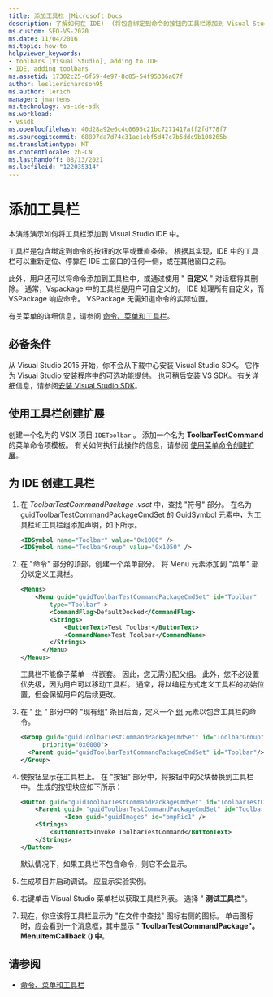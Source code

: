 ```yaml
---
title: 添加工具栏 |Microsoft Docs
description: 了解如何在 IDE)  (将包含绑定到命令的按钮的工具栏添加到 Visual Studio 集成开发环境。
ms.custom: SEO-VS-2020
ms.date: 11/04/2016
ms.topic: how-to
helpviewer_keywords:
- toolbars [Visual Studio], adding to IDE
- IDE, adding toolbars
ms.assetid: 17302c25-6f59-4e97-8c85-54f95336a07f
author: leslierichardson95
ms.author: lerich
manager: jmartens
ms.technology: vs-ide-sdk
ms.workload:
- vssdk
ms.openlocfilehash: 40d28a92e6c4c0695c21bc7271417aff2fd778f7
ms.sourcegitcommit: 68897da7d74c31ae1ebf5d47c7b5ddc9b108265b
ms.translationtype: MT
ms.contentlocale: zh-CN
ms.lasthandoff: 08/13/2021
ms.locfileid: "122035314"
---
```

# <a name="add-a-toolbar"></a>添加工具栏
本演练演示如何将工具栏添加到 Visual Studio IDE 中。

 工具栏是包含绑定到命令的按钮的水平或垂直条带。 根据其实现，IDE 中的工具栏可以重新定位、停靠在 IDE 主窗口的任何一侧，或在其他窗口之前。

 此外，用户还可以将命令添加到工具栏中，或通过使用 " **自定义** " 对话框将其删除。 通常，Vspackage 中的工具栏是用户可自定义的。 IDE 处理所有自定义，而 VSPackage 响应命令。 VSPackage 无需知道命令的实际位置。

 有关菜单的详细信息，请参阅 [命令、菜单和工具栏](../extensibility/internals/commands-menus-and-toolbars.md)。

## <a name="prerequisites"></a>必备条件
 从 Visual Studio 2015 开始，你不会从下载中心安装 Visual Studio SDK。 它作为 Visual Studio 安装程序中的可选功能提供。 也可稍后安装 VS SDK。 有关详细信息，请参阅[安装 Visual Studio SDK](../extensibility/installing-the-visual-studio-sdk.md)。

## <a name="create-an-extension-with-a-toolbar"></a>使用工具栏创建扩展
 创建一个名为的 VSIX 项目 `IDEToolbar` 。 添加一个名为 **ToolbarTestCommand** 的菜单命令项模板。 有关如何执行此操作的信息，请参阅 [使用菜单命令创建扩展](../extensibility/creating-an-extension-with-a-menu-command.md)。

## <a name="create-a-toolbar-for-the-ide"></a>为 IDE 创建工具栏

1. 在 *ToolbarTestCommandPackage .vsct* 中，查找 "符号" 部分。 在名为 guidToolbarTestCommandPackageCmdSet 的 GuidSymbol 元素中，为工具栏和工具栏组添加声明，如下所示。

    ```xml
    <IDSymbol name="Toolbar" value="0x1000" />
    <IDSymbol name="ToolbarGroup" value="0x1050" />

    ```

2. 在 "命令" 部分的顶部，创建一个菜单部分。 将 Menu 元素添加到 "菜单" 部分以定义工具栏。

    ```xml
    <Menus>
        <Menu guid="guidToolbarTestCommandPackageCmdSet" id="Toolbar"
            type="Toolbar" >
            <CommandFlag>DefaultDocked</CommandFlag>
            <Strings>
                <ButtonText>Test Toolbar</ButtonText>
                <CommandName>Test Toolbar</CommandName>
            </Strings>
          </Menu>
    </Menus>
    ```

     工具栏不能像子菜单一样嵌套。 因此，您无需分配父组。 此外，您不必设置优先级，因为用户可以移动工具栏。 通常，将以编程方式定义工具栏的初始位置，但会保留用户的后续更改。

3. 在 " [组](../extensibility/groups-element.md) " 部分中的 "现有组" 条目后面，定义一个 [组](../extensibility/group-element.md) 元素以包含工具栏的命令。

    ```xml
    <Group guid="guidToolbarTestCommandPackageCmdSet" id="ToolbarGroup"
          priority="0x0000">
      <Parent guid="guidToolbarTestCommandPackageCmdSet" id="Toolbar"/>
    </Group>
    ```

4. 使按钮显示在工具栏上。 在 "按钮" 部分中，将按钮中的父块替换到工具栏中。 生成的按钮块应如下所示：

    ```xml
    <Button guid="guidToolbarTestCommandPackageCmdSet" id="ToolbarTestCommandId" priority="0x0100" type="Button">
        <Parent guid= "guidToolbarTestCommandPackageCmdSet" id="ToolbarGroup" />
                <Icon guid="guidImages" id="bmpPic1" />
        <Strings>
            <ButtonText>Invoke ToolbarTestCommand</ButtonText>
        </Strings>
    </Button>
    ```

     默认情况下，如果工具栏不包含命令，则它不会显示。

5. 生成项目并启动调试。 应显示实验实例。

6. 右键单击 Visual Studio 菜单栏以获取工具栏列表。 选择 " **测试工具栏**"。

7. 现在，你应该将工具栏显示为 "在文件中查找" 图标右侧的图标。 单击图标时，应会看到一个消息框，其中显示 " **ToolbarTestCommandPackage"。MenuItemCallback () 中**。

## <a name="see-also"></a>请参阅
- [命令、菜单和工具栏](../extensibility/internals/commands-menus-and-toolbars.md)

